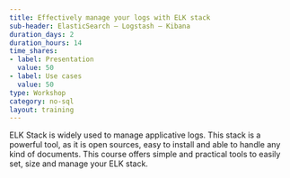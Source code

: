 ```yaml
---
title: Effectively manage your logs with ELK stack
sub-header: ElasticSearch – Logstash – Kibana
duration_days: 2
duration_hours: 14
time_shares:
- label: Presentation
  value: 50
- label: Use cases
  value: 50
type: Workshop
category: no-sql
layout: training
---
```


ELK Stack is widely used to manage applicative logs. This stack is a powerful tool, as it is open sources, easy to install and able to handle any kind of documents. This course offers simple and practical tools to easily set, size and manage your ELK stack.
